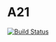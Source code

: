 # A21
[![Build Status](https://travis-ci.com/fablihamaliha/A21.svg?branch=Master)](https://travis-ci.com/fablihamaliha/A21)
